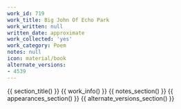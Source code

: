 ```yaml
---
work_id: 719
work_title: Big John Of Echo Park
work_written: null
written_date: approximate
work_collected: 'yes'
work_category: Poem
notes: null
icon: material/book
alternate_versions:
- 4539
---
```


{{ section_title() }}
{{ work_info() }}
{{ notes_section() }}
{{ appearances_section() }}
{{ alternate_versions_section() }}